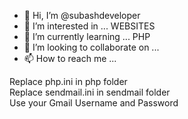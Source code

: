 - 👋 Hi, I’m @subashdeveloper
- 👀 I’m interested in ... WEBSITES
- 🌱 I’m currently learning ... PHP
- 💞️ I’m looking to collaborate on ...
- 📫 How to reach me ...

Replace php.ini in php folder <br>
Replace sendmail.ini in sendmail folder <br>
Use your Gmail Username and Password <br>

<!---
subashdeveloper/subashdeveloper is a ✨ special ✨ repository because its `README.md` (this file) appears on your GitHub profile.
You can click the Preview link to take a look at your changes.
--->
